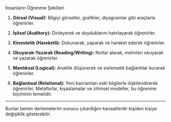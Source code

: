 İnsanların Öğrenme Şekilleri

1. **Görsel (Visual):** Bilgiyi görseller, grafikler, diyagramlar gibi araçlarla öğrenirler.


2. **İşitsel (Auditory):** Dinleyerek ve duyduklarını hatırlayarak öğrenirler.


3. **Kinestetik (Hareketli):** Dokunarak, yaparak ve hareket ederek öğrenirler.


4. **Okuyarak-Yazarak (Reading/Writing):** Notlar alarak, metinleri okuyarak ve yazarak öğrenirler.


5. **Mantıksal (Logical):** Analitik düşünerek ve sistematik bağlantılar kurarak öğrenirler.


6. **Bağlantısal (Relational):** Yeni kavramları eski bilgilerle ilişkilendirerek öğrenirler. Metaforlar, kıyaslamalar ve zihinsel modeller, bu öğrenme biçiminin temelidir.

---
Bunlar benim derlemelerim sonucu çıkardığım kanaatlerdir kişiden kişiye değişiklik gösterebilir.
